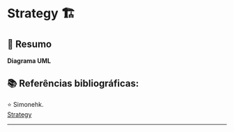 <h1>
Strategy 🏗️
</h1>

<h2> 📑 Resumo </h2>
  
**Diagrama UML**


<p align="center">

</p>





	
<h2> 📚 Referências bibliográficas:  </h2>


⭐️  Simonehk.
<br>
<a href="https://github.com/Simonehk/Bertoti/tree/main/Engenharia%20de%20Software%203"> Strategy </a>


------------




